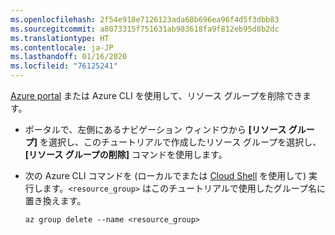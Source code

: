 ```yaml
---
ms.openlocfilehash: 2f54e918e7126123ada68b696ea96f4d5f3dbb83
ms.sourcegitcommit: a8073315f751631ab983618fa9f812eb95d8b2dc
ms.translationtype: HT
ms.contentlocale: ja-JP
ms.lasthandoff: 01/16/2020
ms.locfileid: "76125241"
---
```

[Azure portal](https://portal.azure.com) または Azure CLI を使用して、リソース グループを削除できます。

- ポータルで、左側にあるナビゲーション ウィンドウから **[リソース グループ]** を選択し、このチュートリアルで作成したリソース グループを選択し、 **[リソース グループの削除]** コマンドを使用します。

- 次の Azure CLI コマンドを (ローカルでまたは [Cloud Shell](/cloud-shell/overview) を使用して) 実行します。`<resource_group>` はこのチュートリアルで使用したグループ名に置き換えます。

    ```azurecli
    az group delete --name <resource_group>
    ```
